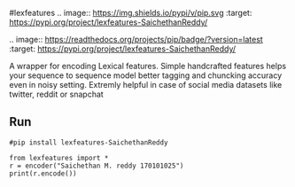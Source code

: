 #lexfeatures
.. image:: https://img.shields.io/pypi/v/pip.svg
   :target: https://pypi.org/project/lexfeatures-SaichethanReddy/

.. image:: https://readthedocs.org/projects/pip/badge/?version=latest
   :target: https://pypi.org/project/lexfeatures-SaichethanReddy/
   
A wrapper for encoding Lexical features. Simple handcrafted features helps your sequence to sequence model better tagging and chuncking accuracy even in noisy setting. Extremly helpful in case of social media datasets like twitter, reddit or snapchat

## Run
```
#pip install lexfeatures-SaichethanReddy

from lexfeatures import *
r = encoder("Saichethan M. reddy 170101025")
print(r.encode())
```
